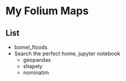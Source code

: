 # My Folium Maps

## List

* bomel_floods
* Search the perfect home, jupyter notebook
  * geopandas
  * shapely
  * nominatim
